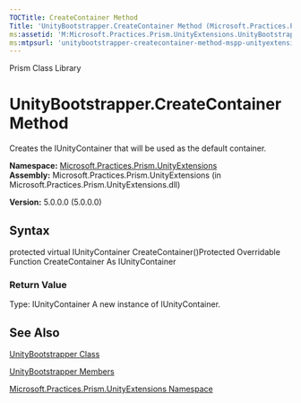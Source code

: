 ```yaml
---
TOCTitle: CreateContainer Method
Title: 'UnityBootstrapper.CreateContainer Method (Microsoft.Practices.Prism.UnityExtensions)'
ms:assetid: 'M:Microsoft.Practices.Prism.UnityExtensions.UnityBootstrapper.CreateContainer'
ms:mtpsurl: 'unitybootstrapper-createcontainer-method-mspp-unityextensions.md'
---
```


Prism Class Library

UnityBootstrapper.CreateContainer Method
============================================

Creates the IUnityContainer that will be used as the default container.

**Namespace:** [Microsoft.Practices.Prism.UnityExtensions](https://msdn.microsoft.com/library/microsoft.practices.prism.unityextensions)
**Assembly:** Microsoft.Practices.Prism.UnityExtensions (in Microsoft.Practices.Prism.UnityExtensions.dll)

**Version:** 5.0.0.0 (5.0.0.0)

## Syntax


protected virtual IUnityContainer CreateContainer()Protected Overridable Function CreateContainer As IUnityContainer
### Return Value

Type: IUnityContainer
A new instance of IUnityContainer.

See Also
--------


[UnityBootstrapper Class](https://msdn.microsoft.com/library/microsoft.practices.prism.unityextensions.unitybootstrapper)

[UnityBootstrapper Members](https://msdn.microsoft.com/allmembers.t:microsoft.practices.prism.unityextensions.unitybootstrapper)

[Microsoft.Practices.Prism.UnityExtensions Namespace](https://msdn.microsoft.com/library/microsoft.practices.prism.unityextensions)
